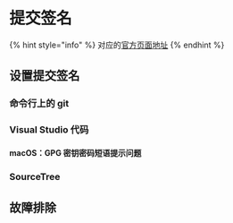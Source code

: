 # 提交签名

{% hint style="info" %}
对应的[官方页面地址](https://contributing.bitwarden.com/tools/commit-signing/)
{% endhint %}

## 设置提交签名 <a href="#setting-up-commit-signing" id="setting-up-commit-signing"></a>

### 命令行上的 git <a href="#git-on-the-command-line" id="git-on-the-command-line"></a>

### Visual Studio 代码 <a href="#visual-studio-code" id="visual-studio-code"></a>

#### macOS：GPG 密钥密码短语提示问题 <a href="#macos-gpg-key-passphrase-prompt-issue" id="macos-gpg-key-passphrase-prompt-issue"></a>

### SourceTree <a href="#sourcetree" id="sourcetree"></a>

## 故障排除 <a href="#troubleshooting" id="troubleshooting"></a>
